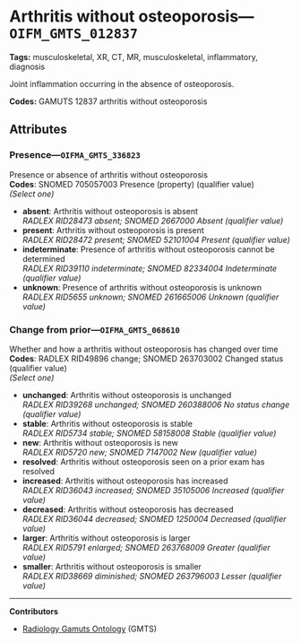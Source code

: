 # Arthritis without osteoporosis—`OIFM_GMTS_012837`

**Tags:** musculoskeletal, XR, CT, MR, musculoskeletal, inflammatory, diagnosis

Joint inflammation occurring in the absence of osteoporosis.

**Codes:** GAMUTS 12837 arthritis without osteoporosis

## Attributes

### Presence—`OIFMA_GMTS_336823`

Presence or absence of arthritis without osteoporosis  
**Codes**: SNOMED 705057003 Presence (property) (qualifier value)  
*(Select one)*

- **absent**: Arthritis without osteoporosis is absent  
_RADLEX RID28473 absent; SNOMED 2667000 Absent (qualifier value)_
- **present**: Arthritis without osteoporosis is present  
_RADLEX RID28472 present; SNOMED 52101004 Present (qualifier value)_
- **indeterminate**: Presence of arthritis without osteoporosis cannot be determined  
_RADLEX RID39110 indeterminate; SNOMED 82334004 Indeterminate (qualifier value)_
- **unknown**: Presence of arthritis without osteoporosis is unknown  
_RADLEX RID5655 unknown; SNOMED 261665006 Unknown (qualifier value)_

### Change from prior—`OIFMA_GMTS_068610`

Whether and how a arthritis without osteoporosis has changed over time  
**Codes**: RADLEX RID49896 change; SNOMED 263703002 Changed status (qualifier value)  
*(Select one)*

- **unchanged**: Arthritis without osteoporosis is unchanged  
_RADLEX RID39268 unchanged; SNOMED 260388006 No status change (qualifier value)_
- **stable**: Arthritis without osteoporosis is stable  
_RADLEX RID5734 stable; SNOMED 58158008 Stable (qualifier value)_
- **new**: Arthritis without osteoporosis is new  
_RADLEX RID5720 new; SNOMED 7147002 New (qualifier value)_
- **resolved**: Arthritis without osteoporosis seen on a prior exam has resolved  
- **increased**: Arthritis without osteoporosis has increased  
_RADLEX RID36043 increased; SNOMED 35105006 Increased (qualifier value)_
- **decreased**: Arthritis without osteoporosis has decreased  
_RADLEX RID36044 decreased; SNOMED 1250004 Decreased (qualifier value)_
- **larger**: Arthritis without osteoporosis is larger  
_RADLEX RID5791 enlarged; SNOMED 263768009 Greater (qualifier value)_
- **smaller**: Arthritis without osteoporosis is smaller  
_RADLEX RID38669 diminished; SNOMED 263796003 Lesser (qualifier value)_

---

**Contributors**

- [Radiology Gamuts Ontology](https://gamuts.net/) (GMTS)